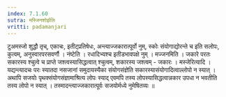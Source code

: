 ```yaml
---
index: 7.1.60
sutra: मस्जिनशोर्झलि
vritti: padamanjari
---
```


  टुअमस्जो शुद्धौ तृच्, एकाचः, इतीट्प्रतिषेधः, अन्त्याज्जकारात्पूर्वो नुम्, स्कोः संयोगाद्योरन्ते च इति सलोपः, कुत्वम्, अनुस्वारपरसवर्णौ । नंष्टेति । रधादिभ्यश्च इतीडभावपक्षे नुम् । मज्जनमिति । जकारे परतः सकारस्य श्चुत्वे च प्राप्ते जश्त्वस्यासिद्धत्वात् श्चुत्वम्, शकारस्य जश्त्वम् - जकारः ।  मस्जेरित्यादि । यद्यन्त्यादचः परः स्यातदा नसजानां समुदायस्यैका संयोगसंज्ञेति सकारस्यासंयोगादित्वाल्लोपो न स्यात् । अथापि सजयोः पृथक्संयोगसंज्ञामाश्रित्य लोपः स्याद् एवमपि तस्य लोपस्यासिद्धत्वान्नकार उपधा न भवतीति तस्य लोपो न स्यात् । तस्मादन्त्याज्जकारात्पूर्वः सजयोर्मध्ये नुमेषितव्यः ॥